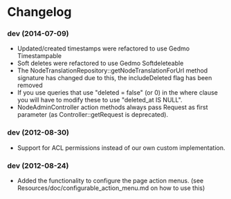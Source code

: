 # Changelog

### dev (2014-07-09)
* Updated/created timestamps were refactored to use Gedmo Timestampable
* Soft deletes were refactored to use Gedmo Softdeleteable
* The NodeTranslationRepository::getNodeTranslationForUrl method signature has changed due to this, the includeDeleted
flag has been removed
* If you use queries that use "deleted = false" (or 0) in the where clause you will have to modify these to use
"deleted_at IS NULL".
* NodeAdminController action methods always pass Request as first parameter (as Controller::getRequest is deprecated).

### dev (2012-08-30)
* Support for ACL permissions instead of our own custom implementation.

### dev (2012-08-24)
* Added the functionality to configure the page action menus. (see Resources/doc/configurable_action_menu.md on how to use this)
